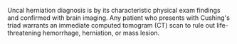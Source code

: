 Uncal herniation diagnosis is by its characteristic physical exam findings and confirmed with brain imaging. Any patient who presents with Cushing's triad warrants an immediate computed tomogram (CT) scan to rule out life-threatening hemorrhage, herniation, or mass lesion.